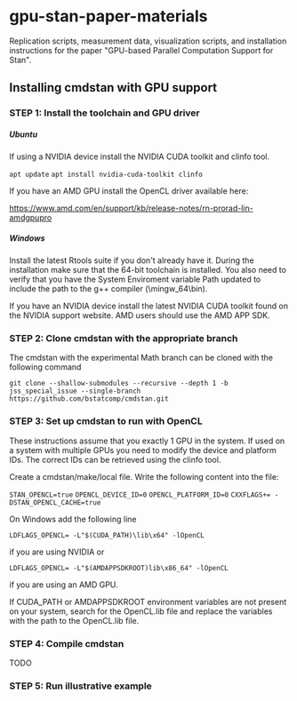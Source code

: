 # gpu-stan-paper-materials

Replication scripts, measurement data, visualization scripts, and installation instructions for the paper "GPU-based Parallel Computation Support for Stan".

## Installing cmdstan with GPU support

### STEP 1: Install the toolchain and GPU driver

##### Ubuntu

If using a NVIDIA device install the NVIDIA CUDA toolkit and clinfo tool.

`apt update`
`apt install nvidia-cuda-toolkit clinfo`

If you have an AMD GPU install the OpenCL driver available here:

https://www.amd.com/en/support/kb/release-notes/rn-prorad-lin-amdgpupro

##### Windows

Install the latest Rtools suite if you don't already have it. During the installation make sure that the 64-bit toolchain is installed. You also need to verify that you have the System Enviroment variable Path updated to include the path to the g++ compiler (<Rtools installation path>\mingw_64\bin).

If you have an NVIDIA device install the latest NVIDIA CUDA toolkit found on the NVIDIA support website. AMD users should use the AMD APP SDK.

### STEP 2: Clone cmdstan with the appropriate branch

The cmdstan with the experimental Math branch can be cloned with the following command

`git clone --shallow-submodules --recursive --depth 1 -b jss_special_issue --single-branch https://github.com/bstatcomp/cmdstan.git`

### STEP 3: Set up cmdstan to run with OpenCL

These instructions assume that you exactly 1 GPU in the system. If used on a system with multiple GPUs you need to modify the device and platform IDs. The correct IDs can be retrieved using the clinfo tool.

Create a cmdstan/make/local file. Write the following content into the file:

`STAN_OPENCL=true`
`OPENCL_DEVICE_ID=0`
`OPENCL_PLATFORM_ID=0`
`CXXFLAGS+= -DSTAN_OPENCL_CACHE=true`

On Windows add the following line

`LDFLAGS_OPENCL= -L"$(CUDA_PATH)\lib\x64" -lOpenCL`

if you are using NVIDIA or 

`LDFLAGS_OPENCL= -L"$(AMDAPPSDKROOT)lib\x86_64" -lOpenCL`

if you are using an AMD GPU.

If CUDA_PATH or AMDAPPSDKROOT environment variables are not present on your system, search for the OpenCL.lib file and replace the variables with the path to the OpenCL.lib file.

### STEP 4: Compile cmdstan

TODO

### STEP 5: Run illustrative example
